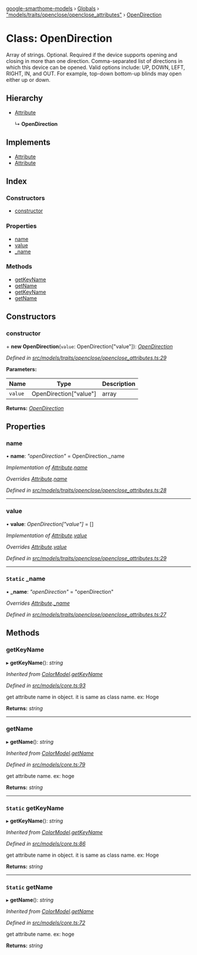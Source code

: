 [google-smarthome-models](../README.md) › [Globals](../globals.md) › ["models/traits/openclose/openclose_attributes"](../modules/_models_traits_openclose_openclose_attributes_.md) › [OpenDirection](_models_traits_openclose_openclose_attributes_.opendirection.md)

# Class: OpenDirection

Array of strings. Optional. Required if the device supports opening and closing in more than one direction. Comma-separated list of directions in which this device can be opened. Valid options include: UP, DOWN, LEFT, RIGHT, IN, and OUT. For example, top-down bottom-up blinds may open either up or down.

## Hierarchy

* [Attribute](_models_core_.attribute.md)

  ↳ **OpenDirection**

## Implements

* [Attribute](../interfaces/_models_interfaces_i_core_.attribute.md)
* [Attribute](../interfaces/_models_interfaces_i_core_.attribute.md)

## Index

### Constructors

* [constructor](_models_traits_openclose_openclose_attributes_.opendirection.md#constructor)

### Properties

* [name](_models_traits_openclose_openclose_attributes_.opendirection.md#name)
* [value](_models_traits_openclose_openclose_attributes_.opendirection.md#value)
* [_name](_models_traits_openclose_openclose_attributes_.opendirection.md#static-_name)

### Methods

* [getKeyName](_models_traits_openclose_openclose_attributes_.opendirection.md#getkeyname)
* [getName](_models_traits_openclose_openclose_attributes_.opendirection.md#getname)
* [getKeyName](_models_traits_openclose_openclose_attributes_.opendirection.md#static-getkeyname)
* [getName](_models_traits_openclose_openclose_attributes_.opendirection.md#static-getname)

## Constructors

###  constructor

\+ **new OpenDirection**(`value`: OpenDirection["value"]): *[OpenDirection](_models_traits_openclose_openclose_attributes_.opendirection.md)*

*Defined in [src/models/traits/openclose/openclose_attributes.ts:29](https://github.com/galactic1969/google-smarthome-models/blob/633871f/src/models/traits/openclose/openclose_attributes.ts#L29)*

**Parameters:**

Name | Type | Description |
------ | ------ | ------ |
`value` | OpenDirection["value"] | array<string>  |

**Returns:** *[OpenDirection](_models_traits_openclose_openclose_attributes_.opendirection.md)*

## Properties

###  name

• **name**: *"openDirection"* = OpenDirection._name

*Implementation of [Attribute](../interfaces/_models_interfaces_i_core_.attribute.md).[name](../interfaces/_models_interfaces_i_core_.attribute.md#name)*

*Overrides [Attribute](_models_core_.attribute.md).[name](_models_core_.attribute.md#name)*

*Defined in [src/models/traits/openclose/openclose_attributes.ts:28](https://github.com/galactic1969/google-smarthome-models/blob/633871f/src/models/traits/openclose/openclose_attributes.ts#L28)*

___

###  value

• **value**: *OpenDirection["value"]* = []

*Implementation of [Attribute](../interfaces/_models_interfaces_i_core_.attribute.md).[value](../interfaces/_models_interfaces_i_core_.attribute.md#value)*

*Overrides [Attribute](_models_core_.attribute.md).[value](_models_core_.attribute.md#value)*

*Defined in [src/models/traits/openclose/openclose_attributes.ts:29](https://github.com/galactic1969/google-smarthome-models/blob/633871f/src/models/traits/openclose/openclose_attributes.ts#L29)*

___

### `Static` _name

▪ **_name**: *"openDirection"* = "openDirection"

*Overrides [Attribute](_models_core_.attribute.md).[_name](_models_core_.attribute.md#static-_name)*

*Defined in [src/models/traits/openclose/openclose_attributes.ts:27](https://github.com/galactic1969/google-smarthome-models/blob/633871f/src/models/traits/openclose/openclose_attributes.ts#L27)*

## Methods

###  getKeyName

▸ **getKeyName**(): *string*

*Inherited from [ColorModel](_models_traits_colorsetting_colorsetting_attributes_.colormodel.md).[getKeyName](_models_traits_colorsetting_colorsetting_attributes_.colormodel.md#static-getkeyname)*

*Defined in [src/models/core.ts:93](https://github.com/galactic1969/google-smarthome-models/blob/633871f/src/models/core.ts#L93)*

get attribute name in object. it is same as class name. ex: Hoge

**Returns:** *string*

___

###  getName

▸ **getName**(): *string*

*Inherited from [ColorModel](_models_traits_colorsetting_colorsetting_attributes_.colormodel.md).[getName](_models_traits_colorsetting_colorsetting_attributes_.colormodel.md#static-getname)*

*Defined in [src/models/core.ts:79](https://github.com/galactic1969/google-smarthome-models/blob/633871f/src/models/core.ts#L79)*

get attribute name. ex: hoge

**Returns:** *string*

___

### `Static` getKeyName

▸ **getKeyName**(): *string*

*Inherited from [ColorModel](_models_traits_colorsetting_colorsetting_attributes_.colormodel.md).[getKeyName](_models_traits_colorsetting_colorsetting_attributes_.colormodel.md#static-getkeyname)*

*Defined in [src/models/core.ts:86](https://github.com/galactic1969/google-smarthome-models/blob/633871f/src/models/core.ts#L86)*

get attribute name in object. it is same as class name. ex: Hoge

**Returns:** *string*

___

### `Static` getName

▸ **getName**(): *string*

*Inherited from [ColorModel](_models_traits_colorsetting_colorsetting_attributes_.colormodel.md).[getName](_models_traits_colorsetting_colorsetting_attributes_.colormodel.md#static-getname)*

*Defined in [src/models/core.ts:72](https://github.com/galactic1969/google-smarthome-models/blob/633871f/src/models/core.ts#L72)*

get attribute name. ex: hoge

**Returns:** *string*
